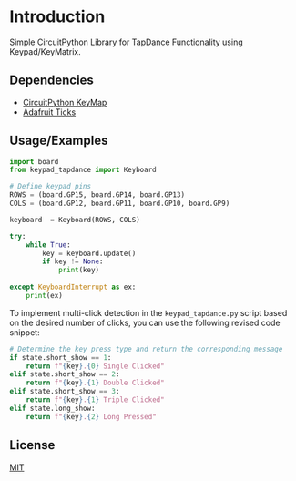 
Introduction
============
Simple CircuitPython Library for TapDance Functionality using Keypad/KeyMatrix.



## Dependencies

- [CircuitPython KeyMap](https://docs.circuitpython.org/en/latest/shared-bindings/keypad/index.html)
- [Adafruit Ticks](https://docs.circuitpython.org/projects/ticks/en/latest/api.html)
## Usage/Examples

```python
import board
from keypad_tapdance import Keyboard

# Define keypad pins
ROWS = (board.GP15, board.GP14, board.GP13)
COLS = (board.GP12, board.GP11, board.GP10, board.GP9)

keyboard  = Keyboard(ROWS, COLS)

try:
    while True:
        key = keyboard.update()
        if key != None:
            print(key)
        
except KeyboardInterrupt as ex:
    print(ex)
```

To implement multi-click detection in the `keypad_tapdance.py` script based on the desired number of clicks, you can use the following revised code snippet:
```python
# Determine the key press type and return the corresponding message
if state.short_show == 1:
    return f"{key}.{0} Single Clicked"
elif state.short_show == 2:
    return f"{key}.{1} Double Clicked"
elif state.short_show == 3:
    return f"{key}.{1} Triple Clicked"
elif state.long_show:
    return f"{key}.{2} Long Pressed"
```


## License

[MIT](https://choosealicense.com/licenses/mit/)

